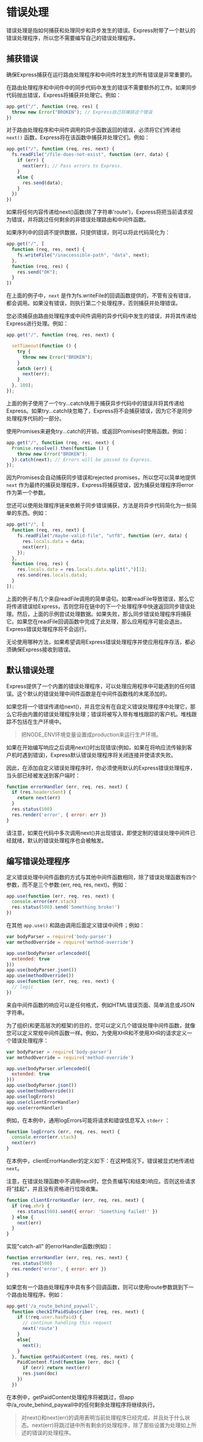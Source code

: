 ﻿# 错误处理

错误处理是指如何捕获和处理同步和异步发生的错误。Express附带了一个默认的错误处理程序，所以您不需要编写自己的错误处理程序。

## 捕获错误

确保Express捕获在运行路由处理程序和中间件时发生的所有错误是非常重要的。

在路由处理程序和中间件中的同步代码中发生的错误不需要额外的工作。如果同步代码抛出错误，Express将捕获并处理它。例如：

```javascript
app.get("/", function (req, res) {
  throw new Error("BROKEN"); // Express自己将捕获这个错误
})
```

对于路由处理程序和中间件调用的异步函数返回的错误，必须将它们传递给 `next()` 函数，Express将在该函数中捕获并处理它们。例如：

```javascript
app.get("/", function (req, res, next) {
  fs.readFile("/file-does-not-exist", function (err, data) {
    if (err) {
      next(err); // Pass errors to Express.
    }
    else {
      res.send(data);
    }
  })
})
```

如果将任何内容传递给next()函数(除了字符串'route')，Express将把当前请求视为错误，并将跳过任何剩余的非错误处理路由和中间件函数。

如果序列中的回调不提供数据，只提供错误，则可以将此代码简化为：

```javascript
app.get("/", [
  function (req, res, next) {
    fs.writeFile("/inaccessible-path", "data", next);
  },
  function (req, res) {
    res.send("OK");
  }
])
```

在上面的例子中，`next` 是作为fs.writeFile的回调函数提供的，不管有没有错误，都会调用。如果没有错误，则执行第二个处理程序，否则捕获并处理错误。

您必须捕获由路由处理程序或中间件调用的异步代码中发生的错误，并将其传递给Express进行处理。例如：

```javascript
app.get("/", function (req, res, next) {

  setTimeout(function () {
    try {
      throw new Error("BROKEN");
    }
    catch (err) {
      next(err);
    }
  }, 100);
});
```

上面的例子使用了一个try…catch块用于捕获异步代码中的错误并将其传递给Express。如果try...catch块忽略了，Express将不会捕获错误，因为它不是同步处理程序代码的一部分。

使用Promises来避免try...catch的开销，或返回Promises时使用函数。例如：

```javascript
app.get("/", function (req, res, next) {
  Promise.resolve().then(function () {
    throw new Error("BROKEN");
  }).catch(next); // Errors will be passed to Express.
});
```

因为Promises会自动捕获同步错误和rejected promises，所以您可以简单地提供 `next` 作为最终的捕获处理程序，Express将捕获错误，因为捕获处理程序将error作为第一个参数。

您还可以使用处理程序链来依赖于同步错误捕获，方法是将异步代码简化为一些简单的东西。例如：

```javascript
app.get("/", [
  function (req, res, next) {
    fs.readFile("/maybe-valid-file", "utf8", function (err, data) {
      res.locals.data = data;
      next(err);
    });
  },
  function (req, res) {
    res.locals.data = res.locals.data.split(",")[1];
    res.send(res.locals.data);
  }
]);
```

上面的例子有几个来自readFile调用的简单语句。如果readFile导致错误，那么它将传递错误给Express，否则您将在链中的下一个处理程序中快速返回同步错误处理。然后，上面的示例尝试处理数据。如果失败，那么同步错误处理程序将捕获它。如果您在readFile回调函数中完成了此处理，那么应用程序可能会退出，Express错误处理程序将不会运行。

无论使用哪种方法，如果希望调用Express错误处理程序并使应用程序存活，都必须确保Express接收到错误。

## 默认错误处理

Express提供了一个内置的错误处理程序，可以处理应用程序中可能遇到的任何错误。这个默认的错误处理中间件函数是在中间件函数栈的末尾添加的。

如果您将一个错误传递给next()，并且您没有在自定义错误处理程序中处理它，那么它将由内置的错误处理程序处理；错误将被写入带有堆栈跟踪的客户机。堆栈跟踪不包括在生产环境中。

> 把NODE_ENV环境变量设置成production来运行生产环境。

如果在开始编写响应之后调用next()时出现错误(例如，如果在将响应流传输到客户机时遇到错误)，Express默认错误处理程序将关闭连接并使请求失败。

因此，在添加自定义错误处理程序时，你必须使用默认的Express错误处理程序，当头部已经被发送到客户端时：

```javascript
function errorHandler (err, req, res, next) {
  if (res.headersSent) {
    return next(err)
  }
  res.status(500)
  res.render('error', { error: err })
}
```

请注意，如果在代码中多次调用next()并出现错误，即使定制的错误处理中间件已经就绪，默认的错误处理程序也会被触发。

## 编写错误处理程序

定义错误处理中间件函数的方式与其他中间件函数相同，除了错误处理函数有四个参数，而不是三个参数:(err, req, res, next)。例如：

```javascript
app.use(function (err, req, res, next) {
  console.error(err.stack)
  res.status(500).send('Something broke!')
})
```

在其他 `app.use()` 和路由调用后面定义错误中间件；例如：

```javascript
var bodyParser = require('body-parser')
var methodOverride = require('method-override')

app.use(bodyParser.urlencoded({
  extended: true
}))
app.use(bodyParser.json())
app.use(methodOverride())
app.use(function (err, req, res, next) {
  // logic
})
```

来自中间件函数的响应可以是任何格式，例如HTML错误页面、简单消息或JSON字符串。

为了组织(和更高层次的框架)的目的，您可以定义几个错误处理中间件函数，就像您可以定义常规中间件函数一样。例如，为使用XHR和不使用XHR的请求定义一个错误处理程序：

```javascript
var bodyParser = require('body-parser')
var methodOverride = require('method-override')

app.use(bodyParser.urlencoded({
  extended: true
}))
app.use(bodyParser.json())
app.use(methodOverride())
app.use(logErrors)
app.use(clientErrorHandler)
app.use(errorHandler)
```

例如，在本例中，通用logErrors可能将请求和错误信息写入 `stderr` ：

```javascript
function logErrors (err, req, res, next) {
  console.error(err.stack)
  next(err)
}
```

在本例中，clientErrorHandler的定义如下：在这种情况下，错误被显式地传递给 `next`。

注意，在错误处理函数中不调用next时，您负责编写(和结束)响应。否则这些请求将"挂起"，并且没有资格进行垃圾收集。

```javascript
function clientErrorHandler (err, req, res, next) {
  if (req.xhr) {
    res.status(500).send({ error: 'Something failed!' })
  } else {
    next(err)
  }
}
```

实现"catch-all" 的errorHandler函数(例如)：

```javascript
function errorHandler (err, req, res, next) {
  res.status(500)
  res.render('error', { error: err })
}
```

如果您有一个路由处理程序中具有多个回调函数，则可以使用route参数跳到下一个路由处理程序。例如：

```javascript
app.get('/a_route_behind_paywall',
  function checkIfPaidSubscriber (req, res, next) {
    if (!req.user.hasPaid) {
      // continue handling this request
      next('route')
    }
    else{
      next();
    }
  }, function getPaidContent (req, res, next) {
    PaidContent.find(function (err, doc) {
      if (err) return next(err)
      res.json(doc)
    })
  })
```

在本例中，getPaidContent处理程序将被跳过，但app中/a_route_behind_paywall中的任何剩余处理程序将继续执行。

> 对next()和next(err)的调用表明当前处理程序已经完成，并且处于什么状态。next(err)将跳过链中所有剩余的处理程序，除了那些设置为处理如上所述的错误的处理程序。
